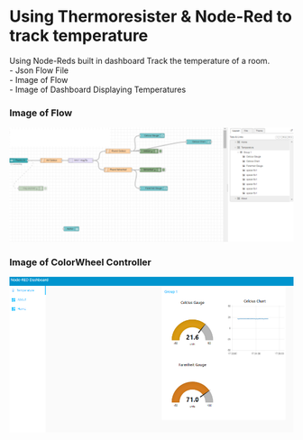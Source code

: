 # Using Thermoresister & Node-Red to track temperature

Using Node-Reds built in dashboard Track the temperature of a room. <br>
    - Json Flow File<br>
    - Image of Flow<br>
    - Image of Dashboard Displaying Temperatures<br>
<h3> Image of Flow</h3>

![Image of Flow](NodeRedFlow.PNG)

<h3> Image of ColorWheel Controller</h3>

![Image of Flow](TemperatureDashBoard.PNG)